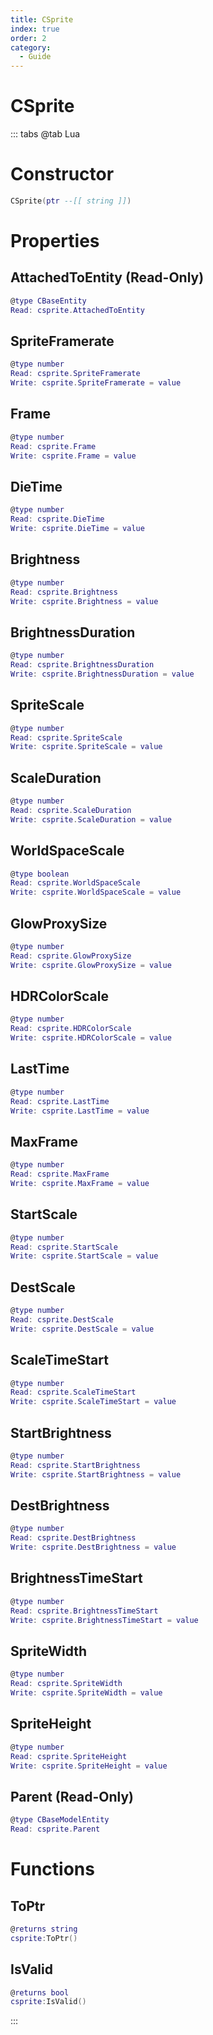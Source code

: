 ```yaml
---
title: CSprite
index: true
order: 2
category:
  - Guide
---
```


# CSprite

::: tabs
@tab Lua
# Constructor
```lua
CSprite(ptr --[[ string ]])
```
# Properties
## AttachedToEntity (Read-Only)
```lua
@type CBaseEntity
Read: csprite.AttachedToEntity
```
## SpriteFramerate 
```lua
@type number
Read: csprite.SpriteFramerate
Write: csprite.SpriteFramerate = value
```
## Frame 
```lua
@type number
Read: csprite.Frame
Write: csprite.Frame = value
```
## DieTime 
```lua
@type number
Read: csprite.DieTime
Write: csprite.DieTime = value
```
## Brightness 
```lua
@type number
Read: csprite.Brightness
Write: csprite.Brightness = value
```
## BrightnessDuration 
```lua
@type number
Read: csprite.BrightnessDuration
Write: csprite.BrightnessDuration = value
```
## SpriteScale 
```lua
@type number
Read: csprite.SpriteScale
Write: csprite.SpriteScale = value
```
## ScaleDuration 
```lua
@type number
Read: csprite.ScaleDuration
Write: csprite.ScaleDuration = value
```
## WorldSpaceScale 
```lua
@type boolean
Read: csprite.WorldSpaceScale
Write: csprite.WorldSpaceScale = value
```
## GlowProxySize 
```lua
@type number
Read: csprite.GlowProxySize
Write: csprite.GlowProxySize = value
```
## HDRColorScale 
```lua
@type number
Read: csprite.HDRColorScale
Write: csprite.HDRColorScale = value
```
## LastTime 
```lua
@type number
Read: csprite.LastTime
Write: csprite.LastTime = value
```
## MaxFrame 
```lua
@type number
Read: csprite.MaxFrame
Write: csprite.MaxFrame = value
```
## StartScale 
```lua
@type number
Read: csprite.StartScale
Write: csprite.StartScale = value
```
## DestScale 
```lua
@type number
Read: csprite.DestScale
Write: csprite.DestScale = value
```
## ScaleTimeStart 
```lua
@type number
Read: csprite.ScaleTimeStart
Write: csprite.ScaleTimeStart = value
```
## StartBrightness 
```lua
@type number
Read: csprite.StartBrightness
Write: csprite.StartBrightness = value
```
## DestBrightness 
```lua
@type number
Read: csprite.DestBrightness
Write: csprite.DestBrightness = value
```
## BrightnessTimeStart 
```lua
@type number
Read: csprite.BrightnessTimeStart
Write: csprite.BrightnessTimeStart = value
```
## SpriteWidth 
```lua
@type number
Read: csprite.SpriteWidth
Write: csprite.SpriteWidth = value
```
## SpriteHeight 
```lua
@type number
Read: csprite.SpriteHeight
Write: csprite.SpriteHeight = value
```
## Parent (Read-Only)
```lua
@type CBaseModelEntity
Read: csprite.Parent
```
# Functions
## ToPtr
```lua
@returns string
csprite:ToPtr()
```
## IsValid
```lua
@returns bool
csprite:IsValid()
```

:::